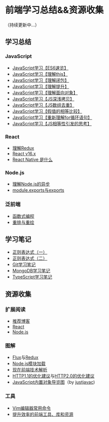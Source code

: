 # 前端学习总结&&资源收集

（持续更新中...）

## 学习总结
### JavaScript
- [JavaScript学习【ES6速览】](https://github.com/iyolee/Front-End/blob/master/JS/es6.md)
- [JavaScript学习【理解this】](https://github.com/iyolee/Front-End/blob/master/JS/this.md)
- [JavaScript学习【理解闭包】](https://github.com/iyolee/Front-End/blob/master/JS/closure.md)
- [JavaScript学习【理解提升】](https://github.com/iyolee/Front-End/blob/master/JS/hoist.md)
- [JavaScript学习【理解面向对象】](https://github.com/iyolee/Front-End/blob/master/JS/OOP.md)
- [JavaScript学习【JS深浅拷贝】](https://github.com/iyolee/Front-End/blob/master/JS/copy.md)
- [JavaScript学习【JS数组去重】](https://github.com/iyolee/Front-End/blob/master/JS/array.md)
- [JavaScript学习【假值的相等比较】](https://github.com/iyolee/Front-End/blob/master/JS/isEquality.md)
- [JavaScript学习【重新理解for循环语句】](https://github.com/iyolee/Front-End/blob/master/JS/for.md)
- [JavaScript学习【JS相等性引发的思考】](https://github.com/iyolee/Front-End/blob/master/JS/readMore.md)

### React
- [理解Redux](https://github.com/iyolee/Front-End/blob/master/React/redux.md)
- [React v16.x](https://github.com/iyolee/Front-End/blob/master/React/react16.md)
- [React Native 是什么](https://github.com/iyolee/Front-End/blob/master/React/RN.md)

### Node.js
- [理解Node.js的异步](https://github.com/iyolee/Front-End/blob/master/Node/nodeAsync.md)
- [module.exports与exports](https://github.com/iyolee/Front-End/blob/master/Node/exports.md)

### 泛前端
- [函数式编程](https://github.com/iyolee/Front-End/blob/master/JS/FP.md)
- [重排与重绘](https://github.com/iyolee/Front-End/blob/master/JS/repaint.md)

## 学习笔记
- [正则表达式（一）](https://github.com/iyolee/Front-End/blob/master/FE/RegExBasic.md)
- [正则表达式（二）](https://github.com/iyolee/Front-End/blob/master/FE/RegExTwo.md)
- [Git学习笔记](https://github.com/iyolee/Front-End/blob/master/FE/git.md)
- [MongoDB学习笔记](https://github.com/iyolee/Front-End/blob/master/FE/mongo.md)
- [TypeScript学习笔记](https://github.com/iyolee/ts-learn)

## 资源收集
### 扩展阅读
- [推荐博客](https://github.com/iyolee/Front-End/blob/master/Extension/blogs.md)
- [React](https://github.com/iyolee/Front-End/blob/master/Extension/react.md)
- [Node.js](https://github.com/iyolee/Front-End/blob/master/Extension/node.md)

### 图解
- [Flux](https://github.com/iyolee/Front-End/blob/master/Images/flux.png)与[Redux](https://github.com/iyolee/Front-End/blob/master/Images/redux.png)
- [Node.js模块加载](https://github.com/iyolee/Front-End/blob/master/Images/module.png)
- [现在前端技术解析](https://github.com/iyolee/Front-End/blob/master/Images/FE.jpg)
- [HTTP1.1的优化建议](https://github.com/iyolee/Front-End/blob/master/Images/http1.1.jpg)与[HTTP2.0的优化建议](https://github.com/iyolee/Front-End/blob/master/Images/http2.jpg)
- [JavaScript内置对象导览图](https://github.com/iyolee/Front-End/blob/master/Images/standard-built-in-objects.png)（by [justjavac](https://github.com/justjavac/programming-mindmap))

### 工具
- [Vim编辑器常用命令](https://github.com/iyolee/Front-End/blob/master/Resource/vim.md)
- [提升效率的前端工具、库和资源](https://github.com/iyolee/Front-End/blob/master/Resource/tools.md)